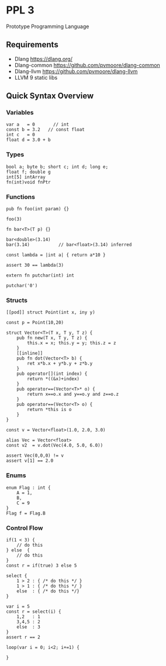 # PPL 3
Prototype Programming Language

## Requirements
- Dlang https://dlang.org/
- Dlang-common https://github.com/pvmoore/dlang-common
- Dlang-llvm https://github.com/pvmoore/dlang-llvm
- LLVM 9 static libs

## Quick Syntax Overview

### Variables
```
var a   = 0       // int
const b = 3.2   // const float
int c   = 0
float d = 3.0 + b
```
### Types
```
bool a; byte b; short c; int d; long e;
float f; double g
int[5] intArray
fn(int)void fnPtr
```
### Functions
```
pub fn foo(int param) {}

foo(3)

fn bar<T>(T p) {}

bar<double>(3.14)
bar(3.14)           // bar<float>(3.14) inferred

const lambda = |int a| { return a*10 }

assert 30 == lambda(3)

extern fn putchar(int) int

putchar('0')
```
### Structs
```
[[pod]] struct Point(int x, iny y)

const p = Point(10,20)

struct Vector<T>(T x, T y, T z) {
    pub fn new(T x, T y, T z) {
        this.x = x; this.y = y; this.z = z
    }
    [[inline]]
    pub fn dot(Vector<T> b) {
        ret x*b.x + y*b.y + z*b.y
    }
    pub operator[](int index) {
        return *((&x)+index)
    }
    pub operator==(Vector<T>* o) {
        return x==o.x and y==o.y and z==o.z
    }
    pub operator==(Vector<T> o) {
        return *this is o
    }
}

const v = Vector<float>(1.0, 2.0, 3.0)

alias Vec = Vector<float>
const v2  = v.dot(Vec(4.0, 5.0, 6.0))

assert Vec(0,0,0) != v
assert v[1] == 2.0
```
### Enums
```
enum Flag : int {
    A = 1,
    B,
    C = 9
}
Flag f = Flag.B
```
### Control Flow
```
if(1 < 3) {
    // do this
} else  {
    // do this
}
const r = if(true) 3 else 5

select {
    1 > 2 : { /* do this */ }
    1 > 1 : { /* do this */ }
    else  : { /* do this */}
}

var i = 5
const r = select(i) {
    1,2   : 1
    3,4,5 : 2
    else  : 3
}
assert r == 2

loop(var i = 0; i<2; i+=1) {

}
```